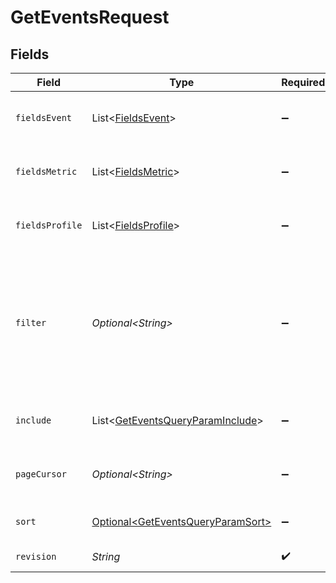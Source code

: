 # GetEventsRequest


## Fields

| Field                                                                                                                                                                                                                                                                                                                                                                                     | Type                                                                                                                                                                                                                                                                                                                                                                                      | Required                                                                                                                                                                                                                                                                                                                                                                                  | Description                                                                                                                                                                                                                                                                                                                                                                               |
| ----------------------------------------------------------------------------------------------------------------------------------------------------------------------------------------------------------------------------------------------------------------------------------------------------------------------------------------------------------------------------------------- | ----------------------------------------------------------------------------------------------------------------------------------------------------------------------------------------------------------------------------------------------------------------------------------------------------------------------------------------------------------------------------------------- | ----------------------------------------------------------------------------------------------------------------------------------------------------------------------------------------------------------------------------------------------------------------------------------------------------------------------------------------------------------------------------------------- | ----------------------------------------------------------------------------------------------------------------------------------------------------------------------------------------------------------------------------------------------------------------------------------------------------------------------------------------------------------------------------------------- |
| `fieldsEvent`                                                                                                                                                                                                                                                                                                                                                                             | List\<[FieldsEvent](../../models/operations/FieldsEvent.md)>                                                                                                                                                                                                                                                                                                                              | :heavy_minus_sign:                                                                                                                                                                                                                                                                                                                                                                        | For more information please visit https://developers.klaviyo.com/en/v2024-10-15/reference/api-overview#sparse-fieldsets                                                                                                                                                                                                                                                                   |
| `fieldsMetric`                                                                                                                                                                                                                                                                                                                                                                            | List\<[FieldsMetric](../../models/operations/FieldsMetric.md)>                                                                                                                                                                                                                                                                                                                            | :heavy_minus_sign:                                                                                                                                                                                                                                                                                                                                                                        | For more information please visit https://developers.klaviyo.com/en/v2024-10-15/reference/api-overview#sparse-fieldsets                                                                                                                                                                                                                                                                   |
| `fieldsProfile`                                                                                                                                                                                                                                                                                                                                                                           | List\<[FieldsProfile](../../models/operations/FieldsProfile.md)>                                                                                                                                                                                                                                                                                                                          | :heavy_minus_sign:                                                                                                                                                                                                                                                                                                                                                                        | For more information please visit https://developers.klaviyo.com/en/v2024-10-15/reference/api-overview#sparse-fieldsets                                                                                                                                                                                                                                                                   |
| `filter`                                                                                                                                                                                                                                                                                                                                                                                  | *Optional\<String>*                                                                                                                                                                                                                                                                                                                                                                       | :heavy_minus_sign:                                                                                                                                                                                                                                                                                                                                                                        | For more information please visit https://developers.klaviyo.com/en/v2024-10-15/reference/api-overview#filtering<br>Allowed field(s)/operator(s):<br>`metric_id`: `equals`<br>`profile_id`: `equals`<br>`profile`: `has`<br>`datetime`: `greater-or-equal`, `greater-than`, `less-or-equal`, `less-than`<br>`timestamp`: `greater-or-equal`, `greater-than`, `less-or-equal`, `less-than` |
| `include`                                                                                                                                                                                                                                                                                                                                                                                 | List\<[GetEventsQueryParamInclude](../../models/operations/GetEventsQueryParamInclude.md)>                                                                                                                                                                                                                                                                                                | :heavy_minus_sign:                                                                                                                                                                                                                                                                                                                                                                        | For more information please visit https://developers.klaviyo.com/en/v2024-10-15/reference/api-overview#relationships                                                                                                                                                                                                                                                                      |
| `pageCursor`                                                                                                                                                                                                                                                                                                                                                                              | *Optional\<String>*                                                                                                                                                                                                                                                                                                                                                                       | :heavy_minus_sign:                                                                                                                                                                                                                                                                                                                                                                        | For more information please visit https://developers.klaviyo.com/en/v2024-10-15/reference/api-overview#pagination                                                                                                                                                                                                                                                                         |
| `sort`                                                                                                                                                                                                                                                                                                                                                                                    | [Optional\<GetEventsQueryParamSort>](../../models/operations/GetEventsQueryParamSort.md)                                                                                                                                                                                                                                                                                                  | :heavy_minus_sign:                                                                                                                                                                                                                                                                                                                                                                        | For more information please visit https://developers.klaviyo.com/en/v2024-10-15/reference/api-overview#sorting                                                                                                                                                                                                                                                                            |
| `revision`                                                                                                                                                                                                                                                                                                                                                                                | *String*                                                                                                                                                                                                                                                                                                                                                                                  | :heavy_check_mark:                                                                                                                                                                                                                                                                                                                                                                        | API endpoint revision (format: YYYY-MM-DD[.suffix])                                                                                                                                                                                                                                                                                                                                       |